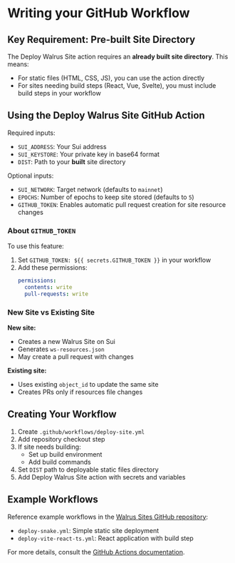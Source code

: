 # Writing your GitHub Workflow

## Key Requirement: Pre-built Site Directory

The Deploy Walrus Site action requires an **already built site directory**. This means:

- For static files (HTML, CSS, JS), you can use the action directly
- For sites needing build steps (React, Vue, Svelte), you must include build steps in your workflow

## Using the Deploy Walrus Site GitHub Action

Required inputs:
- `SUI_ADDRESS`: Your Sui address
- `SUI_KEYSTORE`: Your private key in base64 format
- `DIST`: Path to your **built** site directory

Optional inputs:
- `SUI_NETWORK`: Target network (defaults to `mainnet`)
- `EPOCHS`: Number of epochs to keep site stored (defaults to `5`)
- `GITHUB_TOKEN`: Enables automatic pull request creation for site resource changes

### About `GITHUB_TOKEN`

To use this feature:
1. Set `GITHUB_TOKEN: ${{ secrets.GITHUB_TOKEN }}` in your workflow
2. Add these permissions:
   ```yaml
   permissions:
     contents: write
     pull-requests: write
   ```

### New Site vs Existing Site

**New site:**
- Creates a new Walrus Site on Sui
- Generates `ws-resources.json`
- May create a pull request with changes

**Existing site:**
- Uses existing `object_id` to update the same site
- Creates PRs only if resources file changes

## Creating Your Workflow

1. Create `.github/workflows/deploy-site.yml`
2. Add repository checkout step
3. If site needs building:
   - Set up build environment
   - Add build commands
4. Set `DIST` path to deployable static files directory
5. Add Deploy Walrus Site action with secrets and variables

## Example Workflows

Reference example workflows in the [Walrus Sites GitHub repository](https://github.com/MystenLabs/walrus-sites/tree/main/.github/workflows):
- `deploy-snake.yml`: Simple static site deployment
- `deploy-vite-react-ts.yml`: React application with build step

For more details, consult the [GitHub Actions documentation](https://docs.github.com/en/actions).